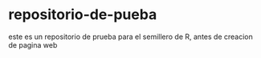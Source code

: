 # repositorio-de-pueba
este es un repositorio de prueba para el semillero de R, antes de creacion de pagina web

